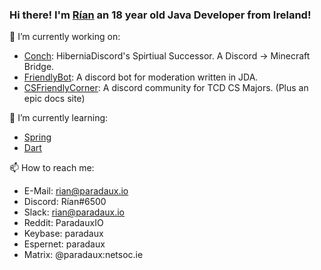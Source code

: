 ### Hi there! I'm [Rían](https://paradaux.io) an 18 year old Java Developer from Ireland! 

🔭 I’m currently working on:
  - [Conch](https://conch.rocks): HiberniaDiscord's Spirtiual Successor. A Discord -> Minecraft Bridge.
  - [FriendlyBot](https://github.com/ParadauxIO/FriendlyBot): A discord bot for moderation written in JDA.
  - [CSFriendlyCorner](https://csfriendlycorner.com): A discord community for TCD CS Majors. (Plus an epic docs site)

🌱 I’m currently learning:
  - [Spring](https://spring.io)
  - [Dart](https://dart.dev)
  
📫 How to reach me: 
  - E-Mail: rian@paradaux.io
  - Discord: Rían#6500
  - Slack: rian@paradaux.io
  - Reddit: ParadauxIO
  - Keybase: paradaux
  - Espernet: paradaux
  - Matrix: @paradaux:netsoc.ie
